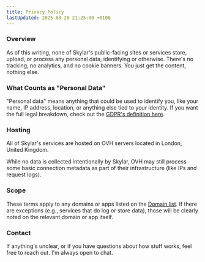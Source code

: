 ```yaml
---
title: Privacy Policy
lastUpdated: 2025-08-20 21:25:00 +0100
---
```


### Overview

As of this writing, none of Skylar's public-facing sites or services store, upload, or process any personal data, identifying or otherwise. There's no tracking, no analytics, and no cookie banners. You just get the content, nothing else.

### What Counts as "Personal Data"

"Personal data" means anything that could be used to identify you, like your name, IP address, location, or anything else tied to your identity. If you want the full legal breakdown, check out the [GDPR's definition here](https://gdpr-info.eu/art-4-gdpr/).

### Hosting

All of Skylar's services are hosted on OVH servers located in London, United Kingdom.

While no data is collected intentionally by Skylar, OVH may still process some basic connection metadata as part of their infrastructure (like IPs and request logs).

### Scope

These terms apply to any domains or apps listed on the [Domain list](/domains). If there are exceptions (e.g., services that do log or store data), those will be clearly noted on the relevant domain or app itself.

### Contact

If anything's unclear, or if you have questions about how stuff works, feel free to reach out. I'm always open to chat.
